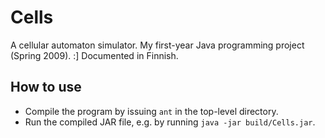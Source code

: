 # Cells

A cellular automaton simulator. My first-year Java programming project (Spring 2009). :] Documented in Finnish.

## How to use

- Compile the program by issuing `ant` in the top-level directory.
- Run the compiled JAR file, e.g. by running `java -jar build/Cells.jar`.